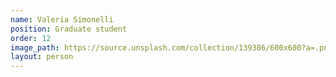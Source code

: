 ```yaml
---
name: Valeria Simonelli
position: Graduate student
order: 12
image_path: https://source.unsplash.com/collection/139386/600x600?a=.png
layout: person
---
```

